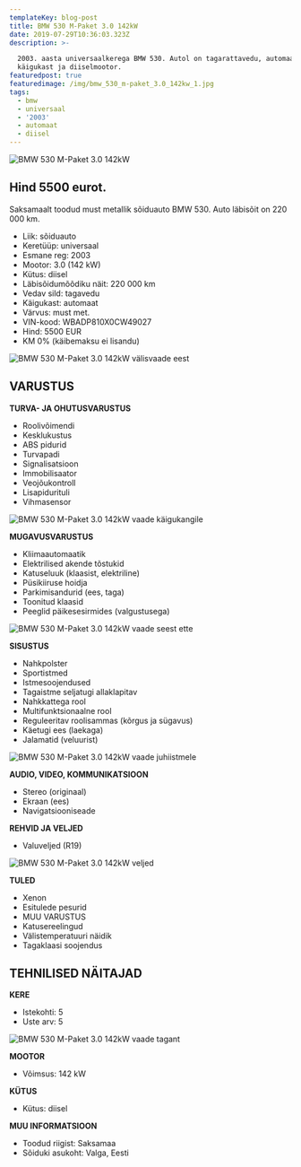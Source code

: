 ```yaml
---
templateKey: blog-post
title: BMW 530 M-Paket 3.0 142kW
date: 2019-07-29T10:36:03.323Z
description: >-

  2003. aasta universaalkerega BMW 530. Autol on tagarattavedu, automaat
  käigukast ja diiselmootor.
featuredpost: true
featuredimage: /img/bmw_530_m-paket_3.0_142kw_1.jpg
tags:
  - bmw
  - universaal
  - '2003'
  - automaat
  - diisel
---
```

![BMW 530 M-Paket 3.0 142kW](/img/bmw_530_m-paket_3.0_142kw_1.jpg "BMW 530 M-Paket 3.0 142kW")

## Hind 5500 eurot.

Saksamaalt toodud must metallik sõiduauto BMW 530. Auto läbisõit on 220 000 km.

* Liik:	sõiduauto
* Keretüüp:	universaal
* Esmane reg:	2003
* Mootor:	3.0 (142 kW)
* Kütus:	diisel
* Läbisõidumõõdiku näit:	220 000 km
* Vedav sild:	tagavedu
* Käigukast:	automaat
* Värvus:	must met.
* VIN-kood:	WBADP810X0CW49027
* Hind:	5500 EUR
* KM 0% (käibemaksu ei lisandu)

![BMW 530 M-Paket 3.0 142kW välisvaade eest](/img/bmw_530_m-paket_3.0_142kw_2.jpg "BMW 530 M-Paket 3.0 142kW välisvaade eest")

## VARUSTUS

**TURVA- JA OHUTUSVARUSTUS**

* Roolivõimendi
* Kesklukustus
* ABS pidurid
* Turvapadi
* Signalisatsioon
* Immobilisaator
* Veojõukontroll
* Lisapidurituli
* Vihmasensor

![BMW 530 M-Paket 3.0 142kW vaade käigukangile](/img/bmw_530_m-paket_3.0_142kw_8.jpg "BMW 530 M-Paket 3.0 142kW vaade käigukangile")

**MUGAVUSVARUSTUS**

* Kliimaautomaatik
* Elektrilised akende tõstukid
* Katuseluuk (klaasist, elektriline)
* Püsikiiruse hoidja
* Parkimisandurid (ees, taga)
* Toonitud klaasid
* Peeglid päikesesirmides (valgustusega)

![BMW 530 M-Paket 3.0 142kW vaade seest ette](/img/bmw_530_m-paket_3.0_142kw_9.jpg "BMW 530 M-Paket 3.0 142kW vaade seest ette")

**SISUSTUS**

* Nahkpolster
* Sportistmed
* Istmesoojendused
* Tagaistme seljatugi allaklapitav
* Nahkkattega rool
* Multifunktsionaalne rool
* Reguleeritav roolisammas (kõrgus ja sügavus)
* Käetugi ees (laekaga)
* Jalamatid (veluurist)

![BMW 530 M-Paket 3.0 142kW vaade juhiistmele](/img/bmw_530_m-paket_3.0_142kw_6.jpg "BMW 530 M-Paket 3.0 142kW vaade juhiistmele")

**AUDIO, VIDEO, KOMMUNIKATSIOON**

* Stereo (originaal)
* Ekraan (ees)
* Navigatsiooniseade

**REHVID JA VELJED**

* Valuveljed (R19)

![BMW 530 M-Paket 3.0 142kW veljed](/img/bmw_530_m-paket_3.0_142kw_4.jpg "BMW 530 M-Paket 3.0 142kW veljed")

**TULED**

* Xenon
* Esitulede pesurid
* MUU VARUSTUS
* Katusereelingud
* Välistemperatuuri näidik
* Tagaklaasi soojendus

## TEHNILISED NÄITAJAD

**KERE**

* Istekohti:	5
* Uste arv:	5

![BMW 530 M-Paket 3.0 142kW vaade tagant](/img/bmw_530_m-paket_3.0_142kw_10.jpg "BMW 530 M-Paket 3.0 142kW vaade tagant")

**MOOTOR**

* Võimsus:	142 kW

**KÜTUS**

* Kütus:	diisel

**MUU INFORMATSIOON**

* Toodud riigist: Saksamaa
* Sõiduki asukoht: Valga, Eesti
